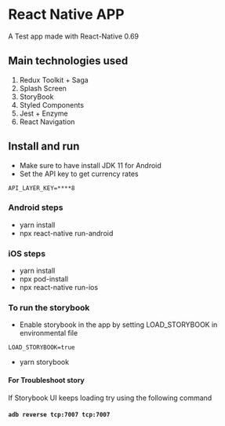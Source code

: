 # React Native APP

A Test app made with React-Native 0.69

## Main technologies used

1. Redux Toolkit + Saga
2. Splash Screen
3. StoryBook
4. Styled Components
5. Jest + Enzyme
6. React Navigation

## Install and run

- Make sure to have install JDK 11 for Android
- Set the API key to get currency rates

```
API_LAYER_KEY=****8
```

### Android steps

- yarn install
- npx react-native run-android

### iOS steps

- yarn install
- npx pod-install
- npx react-native run-ios

### To run the storybook

- Enable storybook in the app by setting LOAD_STORYBOOK in environmental file

```
LOAD_STORYBOOK=true
```

- yarn storybook

#### For Troubleshoot story

If Storybook UI keeps loading try using the following command

#### `adb reverse tcp:7007 tcp:7007`
